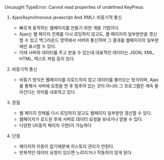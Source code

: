 Uncaught TypeError: Cannot read properties of undefined
KeyPress

1. Ajax(Asynchronous javascript And XML): 비동기적 통신

   - 빠르게 동작하는 웹페이지를 만들기 위한 개발 기법이다.
   - Ajax는 웹 페이지 전체를 다시 로딩하지 않고도, 웹 페이지의 일부분만을 갱신할 수 있고 백그라운드 영역에서 서버와 통신하여 그 결과를 웹페이지의 일부분에만 표시할 수 있다.
   - 이때 서버와 데이터를 주고 받을 수 있는데 대표적인 데이터는 JSON, XML, HTML, 텍스트 파일 등이 있다.

2. 비동기적 통신

   - 비동기 방식은 웹페이지를 리로드하지 않고 데이터를 불러오는 방식이며, Ajax를 통해서 서버에 요청을 한 후 멈추어 있는 것이 아니라 그 프로그램은 계속 돌아간다는 의미를 내포하고 있다.

3. 장점

   - 웹 페이지 전체를 다시 로딩하지 않고도 웹페이지 일부분만 갱신할 수 있다.
   - 웹페이지가 로드된 후에 서버로 데이터 요청을 보내거나 받을 수 있다.
   - 다양한 UI(동적 페이지 구현)이 가능하다

4. 단점
   - 페이지의 이동이 없기때문에 히스토리 관리가 안된다.
   - 반복적인 데이터 요청이 있으면 느려지거나 작동하지 않게 된다.
